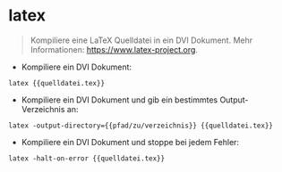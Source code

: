 # latex

> Kompiliere eine LaTeX Quelldatei in ein DVI Dokument.
> Mehr Informationen: <https://www.latex-project.org>.

- Kompiliere ein DVI Dokument:

`latex {{quelldatei.tex}}`

- Kompiliere ein DVI Dokument und gib ein bestimmtes Output-Verzeichnis an:

`latex -output-directory={{pfad/zu/verzeichnis}} {{quelldatei.tex}}`

- Kompiliere ein DVI Dokument und stoppe bei jedem Fehler:

`latex -halt-on-error {{quelldatei.tex}}`
